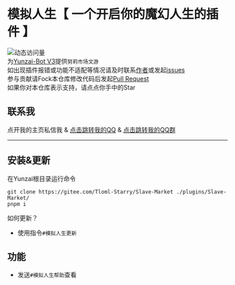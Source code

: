 # 模拟人生【 **一个开启你的魔幻人生的插件** 】
![动态访问量](https://count.kjchmc.cn/get/@sims-plugin?theme=rule34)  
为[Yunzai-Bot V3](https://gitee.com/Le-niao/Yunzai-Bot)提供`努莉市场文游`  
如出现插件报错或功能不适配等情况请及时联系[作者](https://gitee.com/Tloml-Starry)或发起[issues](https://gitee.com/Tloml-Starry/Slave-Market/issues)  
参与贡献请Fock本仓库修改代码后发起[Pull Request](https://gitee.com/Tloml-Starry/Slave-Market/pulls)  
如果你对本仓库表示支持，请点点你手中的Star
## 联系我
点开我的主页私信我
 & [点击跳转我的QQ](https://qm.qq.com/q/a55MXIlQFa)
 & [点击跳转我的QQ群](http://qm.qq.com/cgi-bin/qm/qr?_wv=1027&k=MBjLULnf3r-PjDSr1j8lTLyhjAy1Xeur&authKey=aqzhQsD0XDgBeLy5pYY3ejnsjIELm9XYjRCQUhd95HmBjf18I7wu%2BrmZwas7z3Ex&noverify=0&group_code=939882404)

---

## 安装&更新
在Yunzai根目录运行命令
```
git clone https://gitee.com/Tloml-Starry/Slave-Market ./plugins/Slave-Market/
pnpm i
```

如何更新？
 - 使用指令`#模拟人生更新`

## 功能
 - 发送`#模拟人生帮助`查看
 